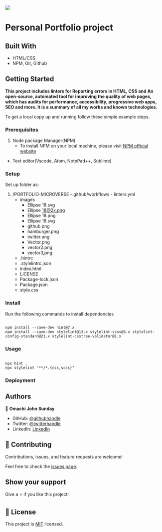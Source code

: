 ![](https://img.shields.io/badge/Microverse-blueviolet)

# Personal Portfolio project

## Built With

- HTML/CSS
- NPM, Git, Github

## Getting Started

**This project includes linters for Reporting errors in HTML, CSS and An open-source, automated tool for improving the quality of web pages, which has audits for performance, accessibility, progressive web apps, SEO and more. It is a summary of all my works and known technologies.**

To get a local copy up and running follow these simple example steps.

### Prerequisites

1. Node package Manager(NPM)
   - To install NPM on your local machine, please visit [ NPM official website](https://nodejs.org/en/download/)

- Text editor(Vscode, Atom, NotePad++, Sublime)

### Setup

Set up folder as:

1. /PORTFOLIO-MICROVERSE -.github/workflows - linters.yml
   - images
     - Ellipse 18.svg
     - Ellipse 18@2x.png
     - Ellipse 18.png
     - Ellipse 18.svg
     - github.png
     - hamburger.png
     - twitter.png
     - Vector.png
     - vector2.png
     - vector3,png
   - .hintrc
   - .stylelintrc.json
   - index.html
   - LICENSE
   - Package-lock.json
   - Package.json
   - style.css

### Install

Run the following commands to install dependencies

```

npm install --save-dev hint@7.x
npm install --save-dev stylelint@13.x stylelint-scss@3.x stylelint-config-standard@21.x stylelint-csstree-validator@1.x

```

### Usage

```

npx hint .
npx stylelint "**/*.{css,scss}"

```

### Deployment

## Authors

👤 **Omachi John Sunday**

- GitHub: [@githubhandle](https://github.com/MrOmachi)
- Twitter: [@twitterhandle](https://twitter.com/Mr_Omachi)
- LinkedIn: [LinkedIn](https://www.linkedin.com/mwlite/in/john-omachi-00446210b)

## 🤝 Contributing

Contributions, issues, and feature requests are welcome!

Feel free to check the [issues page](../../issues/).

## Show your support

Give a ⭐️ if you like this project!

## 📝 License

This project is [MIT](./MIT.md) licensed.
